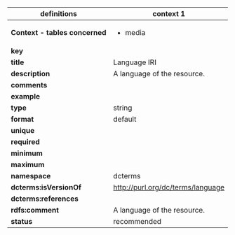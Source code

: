 

| definitions | context 1 |
|-|-|
| **Context - tables concerned** | <ul><li>media</li></ul> |
| **key** |  |
| **title** | Language IRI |
| **description** | A language of the resource. |
| **comments** |  |
| **example** |  |
| **type** | string |
| **format** | default |
| **unique** |  |
| **required** |  |
| **minimum** |  |
| **maximum** |  |
| **namespace** | dcterms |
| **dcterms:isVersionOf** | http://purl.org/dc/terms/language |
| **dcterms:references** |  |
| **rdfs:comment** | A language of the resource. |
| **status** | recommended |
